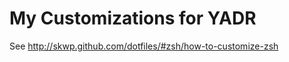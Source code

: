 My Customizations for YADR
==========================

See <http://skwp.github.com/dotfiles/#zsh/how-to-customize-zsh>